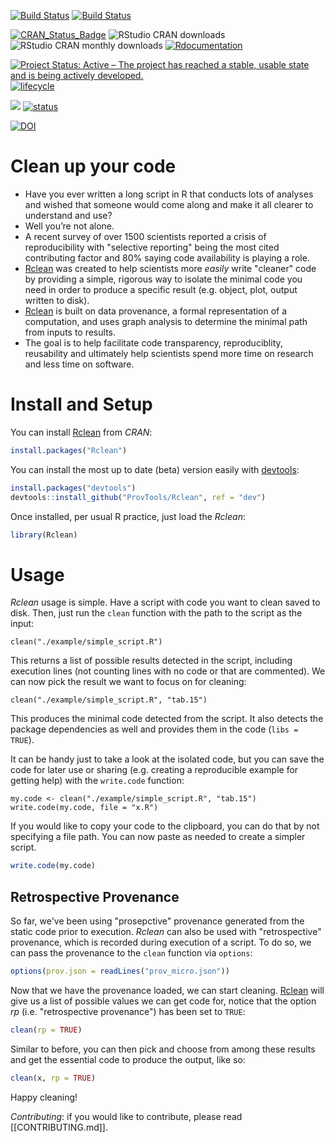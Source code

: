 
<!-- README.md is generated from README.Rmd. Please edit that file -->
<!-- # ijtiff  <img src="man/figures/logo.png" height="140" align="right"> -->
<!-- Code status -->
[![Build Status](https://travis-ci.org/ProvTools/Rclean.svg?branch=master)](https://travis-ci.org/ProvTools/Rclean) [![Build Status](https://travis-ci.org/ProvTools/Rclean.svg?branch=dev)](https://travis-ci.org/ProvTools/Rclean)

<!-- R status -->
[![CRAN\_Status\_Badge](http://www.r-pkg.org/badges/version/Rclean)](https://cran.r-project.org/package=Rclean) ![RStudio CRAN downloads](http://cranlogs.r-pkg.org/badges/grand-total/Rclean) ![RStudio CRAN monthly downloads](http://cranlogs.r-pkg.org/badges/Rclean) [![Rdocumentation](http://www.rdocumentation.org/badges/version/Rclean)](http://www.rdocumentation.org/packages/Rclean)

<!-- Dev status -->
[![Project Status: Active – The project has reached a stable, usable state and is being actively developed.](http://www.repostatus.org/badges/latest/active.svg)](http://www.repostatus.org/#active) [![lifecycle](https://img.shields.io/badge/lifecycle-maturing-blue.svg)](https://www.tidyverse.org/lifecycle/#maturing)

<!-- Package Review -->
[![](https://badges.ropensci.org/300_status.svg)](https://github.com/ropensci/onboarding/issues/300) [![status](http://joss.theoj.org/papers/334d80d5508056dc6e7e17c6fd3ed5a6/status.svg)](http://joss.theoj.org/papers/334d80d5508056dc6e7e17c6fd3ed5a6)

<!-- Archiving -->
[![DOI](https://zenodo.org/badge/102645585.svg)](https://zenodo.org/badge/latestdoi/102645585)

Clean up your code
==================

-   Have you ever written a long script in R that conducts lots of analyses and wished that someone would come along and make it all clearer to understand and use?
-   Well you’re not alone.
-   A recent survey of over 1500 scientists reported a crisis of reproducibility with "selective reporting" being the most cited contributing factor and 80% saying code availability is playing a role.
-   [Rclean](https://github.com/ProvTools/Rclean) was created to help scientists more *easily* write "cleaner" code by providing a simple, rigorous way to isolate the minimal code you need in order to produce a specific result (e.g. object, plot, output written to disk).
-   [Rclean](https://github.com/ProvTools/Rclean) is built on data provenance, a formal representation of a computation, and uses graph analysis to determine the minimal path from inputs to results.
-   The goal is to help facilitate code transparency, reproduciblity, reusability and ultimately help scientists spend more time on research and less time on software.

Install and Setup
=================

You can install [Rclean](https://cran.r-project.org/web/packages/Rclean/) from *CRAN*:

``` r
install.packages("Rclean")
```

You can install the most up to date (beta) version easily with [devtools](https://github.com/hadley/devtools):

``` r
install.packages("devtools")
devtools::install_github("ProvTools/Rclean", ref = "dev")
```

Once installed, per usual R practice, just load the *Rclean*:

``` r
library(Rclean)
```

Usage
=====

*Rclean* usage is simple. Have a script with code you want to clean saved to disk. Then, just run the `clean` function with the path to the script as the input:

    clean("./example/simple_script.R")

This returns a list of possible results detected in the script, including execution lines (not counting lines with no code or that are commented). We can now pick the result we want to focus on for cleaning:

    clean("./example/simple_script.R", "tab.15")

This produces the minimal code detected from the script. It also detects the package dependencies as well and provides them in the code (`libs = TRUE`).

It can be handy just to take a look at the isolated code, but you can save the code for later use or sharing (e.g. creating a reproducible example for getting help) with the `write.code` function:

    my.code <- clean("./example/simple_script.R", "tab.15")
    write.code(my.code, file = "x.R")

If you would like to copy your code to the clipboard, you can do that by not specifying a file path. You can now paste as needed to create a simpler script.

``` r
write.code(my.code)
```

Retrospective Provenance
------------------------

So far, we've been using "prosepctive" provenance generated from the static code prior to execution. *Rclean* can also be used with "retrospective" provenance, which is recorded during execution of a script. To do so, we can pass the provenance to the `clean` function via `options`:

``` r
options(prov.json = readLines("prov_micro.json"))
```

Now that we have the provenance loaded, we can start cleaning. [Rclean](https://github.com/ProvTools/Rclean) will give us a list of possible values we can get code for, notice that the option *rp* (i.e. "retrospective provenance") has been set to `TRUE`:

``` r
clean(rp = TRUE)
```

Similar to before, you can then pick and choose from among these results and get the essential code to produce the output, like so:

``` r
clean(x, rp = TRUE)
```

Happy cleaning!

*Contributing*: if you would like to contribute, please read \[\[CONTRIBUTING.md\]\].
